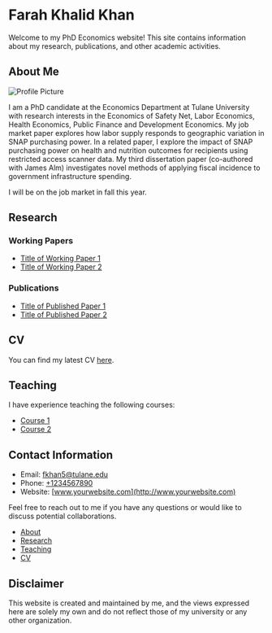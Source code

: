 # Farah Khalid Khan

Welcome to my PhD Economics website! This site contains information about my research, publications, and other academic activities.

## About Me

![Profile Picture](profile_picture.jpg)

I am a PhD candidate at the Economics Department at Tulane University with research interests in the Economics of Safety Net, Labor Economics, Health Economics, Public Finance and Development Economics. My job market paper explores how labor supply responds to geographic variation in SNAP purchasing power. In a related paper, I explore the impact of SNAP purchasing power on health and nutrition outcomes for recipients using restricted access scanner data. My third dissertation paper (co-authored with James Alm) investigates novel methods of applying fiscal incidence to government infrastructure spending. 

I will be on the job market in fall this year.

## Research

### Working Papers

- [Title of Working Paper 1](working_paper1.pdf)
- [Title of Working Paper 2](working_paper2.pdf)

### Publications

- [Title of Published Paper 1](published_paper1.pdf)
- [Title of Published Paper 2](published_paper2.pdf)

## CV

You can find my latest CV [here](cv.pdf).

## Teaching

I have experience teaching the following courses:

- [Course 1](course1.md)
- [Course 2](course2.md)

## Contact Information

- Email: fkhan5@tulane.edu
- Phone: [+1234567890](tel:+1234567890)
- Website: [www.yourwebsite.com](http://www.yourwebsite.com)

Feel free to reach out to me if you have any questions or would like to discuss potential collaborations.

- [About](about.md)
- [Research](research.md)
- [Teaching](teaching.md)
- [CV](cv.md)

## Disclaimer

This website is created and maintained by me, and the views expressed here are solely my own and do not reflect those of my university or any other organization.




